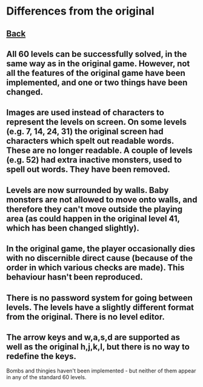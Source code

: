 # Differences from the original
[Back](Wanderer)
-
All 60 levels can be successfully solved, in the same way as in the original
game. However, not all the features of the original game have been implemented,
and one or two things have been changed.
-
Images are used instead of characters to represent the levels on screen. On some
levels (e.g. 7, 14, 24, 31) the original screen had characters which spelt out
readable words. These are no longer readable. A couple of levels (e.g. 52) had
extra inactive monsters, used to spell out words. They have been removed.
-
Levels are now surrounded by walls. Baby monsters are not allowed to move onto
walls, and therefore they can't move outside the playing area (as could happen
in the original level 41, which has been changed slightly).
-
In the original game, the player occasionally dies with no discernible direct
cause (because of the order in which various checks are made).  This behaviour
hasn't been reproduced.
-
There is no password system for going between levels. The levels have a slightly
different format from the original. There is no level editor.
-
The arrow keys and w,a,s,d are supported as well as the original h,j,k,l, but
there is no way to redefine the keys.
-
Bombs and thingies haven't been implemented - but neither of them appear in any
of the standard 60 levels.
